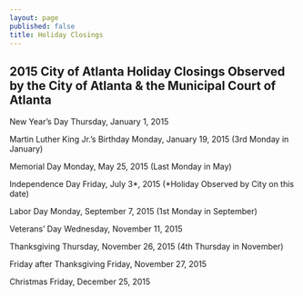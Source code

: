 ```yaml
---
layout: page
published: false
title: Holiday Closings
---
```


## 2015 City of Atlanta Holiday Closings Observed by the City of Atlanta & the Municipal Court of Atlanta

New Year’s Day Thursday, January 1, 2015

Martin Luther King Jr.’s Birthday Monday, January 19, 2015
(3rd Monday in January)

Memorial Day Monday, May 25, 2015
(Last Monday in May)

Independence Day Friday, July 3*, 2015
(*Holiday Observed by City on this date)

Labor Day Monday, September 7, 2015
(1st Monday in September)

Veterans’ Day Wednesday, November 11, 2015

Thanksgiving Thursday, November 26, 2015
(4th Thursday in November)

Friday after Thanksgiving Friday, November 27, 2015

Christmas Friday, December 25, 2015